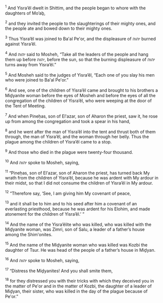 <sup>1</sup> And Yisra’ĕl dwelt in Shittim, and the people began to whore with the daughters of Mo’aḇ,

<sup>2</sup> and they invited the people to the slaughterings of their mighty ones, and the people ate and bowed down to their mighty ones.

<sup>3</sup> Thus Yisra’ĕl was joined to Ba‛al Pe‛or, and the displeasure of יהוה burned against Yisra’ĕl.

<sup>4</sup> And יהוה said to Mosheh, “Take all the leaders of the people and hang them up before יהוה, before the sun, so that the burning displeasure of יהוה turns away from Yisra’ĕl.”

<sup>5</sup> And Mosheh said to the judges of Yisra’ĕl, “Each one of you slay his men who were joined to Ba‛al Pe‛or.”

<sup>6</sup> And see, one of the children of Yisra’ĕl came and brought to his brothers a Miḏyanite woman before the eyes of Mosheh and before the eyes of all the congregation of the children of Yisra’ĕl, who were weeping at the door of the Tent of Meeting.

<sup>7</sup> And when Pineḥas, son of El‛azar, son of Aharon the priest, saw it, he rose up from among the congregation and took a spear in his hand,

<sup>8</sup> and he went after the man of Yisra’ĕl into the tent and thrust both of them through, the man of Yisra’ĕl, and the woman through her belly. Thus the plague among the children of Yisra’ĕl came to a stop.

<sup>9</sup> And those who died in the plague were twenty-four thousand.

<sup>10</sup> And יהוה spoke to Mosheh, saying,

<sup>11</sup> “Pineḥas, son of El‛azar, son of Aharon the priest, has turned back My wrath from the children of Yisra’ĕl, because he was ardent with My ardour in their midst, so that I did not consume the children of Yisra’ĕl in My ardour.

<sup>12</sup> “Therefore say, ‘See, I am giving him My covenant of peace,

<sup>13</sup> and it shall be to him and to his seed after him a covenant of an everlasting priesthood, because he was ardent for his Elohim, and made atonement for the children of Yisra’ĕl.’ ”

<sup>14</sup> And the name of the Yisra’ĕlite who was killed, who was killed with the Miḏyanite woman, was Zimri, son of Salu, a leader of a father’s house among the Shim‛onites.

<sup>15</sup> And the name of the Miḏyanite woman who was killed was Kozbi the daughter of Tsur. He was head of the people of a father’s house in Miḏyan.

<sup>16</sup> And יהוה spoke to Mosheh, saying,

<sup>17</sup> “Distress the Miḏyanites! And you shall smite them,

<sup>18</sup> for they distressed you with their tricks with which they deceived you in the matter of Pe‛or and in the matter of Kozbi, the daughter of a leader of Miḏyan, their sister, who was killed in the day of the plague because of Pe‛or.”


